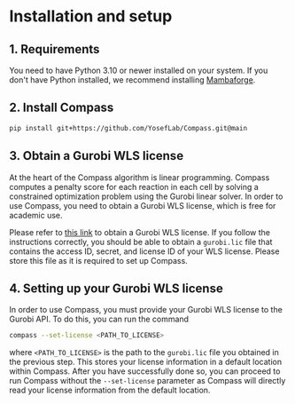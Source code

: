 # Installation and setup

## 1. Requirements
You need to have Python 3.10 or newer installed on your system. If you don't have
Python installed, we recommend installing [Mambaforge](https://github.com/conda-forge/miniforge#mambaforge).

## 2. Install Compass

```bash
pip install git+https://github.com/YosefLab/Compass.git@main
```

## 3. Obtain a Gurobi WLS license

At the heart of the Compass algorithm is linear programming. Compass computes a penalty score for each reaction in each cell by solving a constrained optimization problem using the Gurobi linear solver. In order to use Compass, you need to obtain a Gurobi WLS license, which is free for academic use.

Please refer to [this link][link-gurobi] to obtain a Gurobi WLS license. If you follow the instructions correctly, you should be able to obtain a `gurobi.lic` file that contains the access ID, secret, and license ID of your WLS license. Please store this file as it is required to set up Compass.

## 4. Setting up your Gurobi WLS license

In order to use Compass, you must provide your Gurobi WLS license to the Gurobi API. To do this, you can run the command
```bash
compass --set-license <PATH_TO_LICENSE>
```
where `<PATH_TO_LICENSE>` is the path to the `gurobi.lic` file you obtained in the previous step. This stores your license information in a default location within Compass. After you have successfully done so, you can proceed to run Compass without the `--set-license` parameter as Compass will directly read your license information from the default location.


[link-gurobi]: https://support.gurobi.com/hc/en-us/articles/13232844297489-How-do-I-set-up-a-Web-License-Service-WLS-license
[link-api]: https://compass_v2.readthedocs.io/latest/api.html
